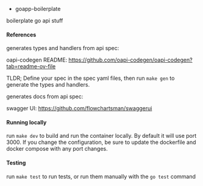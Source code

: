 * goapp-boilerplate

boilerplate go api stuff

#### References

generates types and handlers from api spec:

oapi-codegen README: https://github.com/oapi-codegen/oapi-codegen?tab=readme-ov-file

TLDR;
Define your spec in the spec yaml files, then run `make gen` to generate the types and handlers.

generates docs from api spec:

swagger UI: https://github.com/flowchartsman/swaggerui

#### Running locally

run `make dev` to build and run the container locally. By default it will use port 3000. If you change the configuration,
be sure to update the dockerfile and docker compose with any port changes.

#### Testing

run `make test` to run tests, or run them manually with the `go test` command
